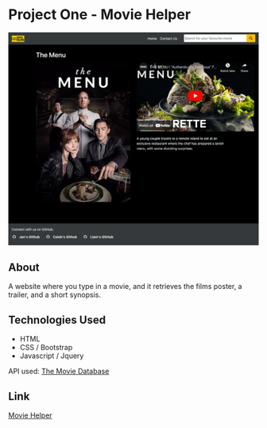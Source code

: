 # Project One - Movie Helper

![A screenshot of Movie Helper](/Assets/Images/Movie%20Helper.png) 

## About

A website where you type in a movie, and it retrieves the films poster, a trailer, and a short synopsis.

## Technologies Used

* HTML
* CSS / Bootstrap
* Javascript / Jquery 

API used:
[The Movie Database](https://www.themoviedb.org "The Movie Database")

## Link

[Movie Helper](https://liamljhoward.github.io/project-one/ "Movie Helper")